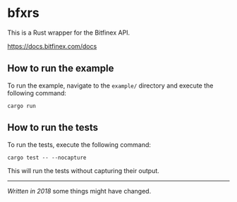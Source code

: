 # bfxrs

This is a Rust wrapper for the Bitfinex API.

https://docs.bitfinex.com/docs

## How to run the example

To run the example, navigate to the `example/` directory and execute the following command:

`cargo run`

## How to run the tests

To run the tests, execute the following command:

`cargo test -- --nocapture`

This will run the tests without capturing their output. 

---

*Written in 2018* some things might have changed.
